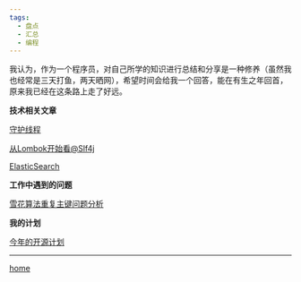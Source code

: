 ```yaml
---
tags:
  - 盘点
  - 汇总
  - 编程
---
```

我认为，作为一个程序员，对自己所学的知识进行总结和分享是一种修养（虽然我也经常是三天打鱼，两天晒网），希望时间会给我一个回答，能在有生之年回首，原来我已经在这条路上走了好远。

**技术相关文章**

[守护线程](多线程/守护线程)

[从Lombok开始看@Slf4j](框架学习/从Lombok开始看@Slf4j)

[ElasticSearch](搜索引擎/ElasticSearch)

**工作中遇到的问题**

[雪花算法重复主键问题分析](框架学习/雪花算法/雪花算法重复主键问题分析.md)

**我的计划**

[今年的开源计划](开源计划/今年的开源计划.md)

---

[home](../../index)
